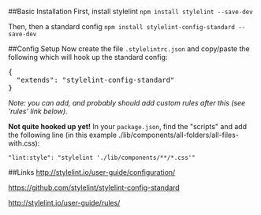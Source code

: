 ##Basic Installation
First, install stylelint `npm install stylelint --save-dev`

Then, then a standard config
`npm install stylelint-config-standard --save-dev`

##Config Setup
Now create the file `.stylelintrc.json` and copy/paste the following which will hook up the standard config:

<pre>{
  "extends": "stylelint-config-standard"
}</pre>

*Note: you can add, and probably should add custom rules after this (see 'rules' link below).*

**Not quite hooked up yet!** In your `package.json`, find the "scripts" and add the following line (in this example ./lib/components/all-folders/all-files-with.css):

`"lint:style": "stylelint './lib/components/**/*.css'"`

##Links
http://stylelint.io/user-guide/configuration/

https://github.com/stylelint/stylelint-config-standard

http://stylelint.io/user-guide/rules/

